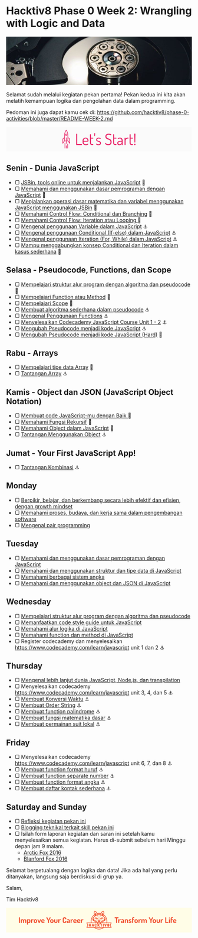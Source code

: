 # Hacktiv8 Phase 0 Week 2: Wrangling with Logic and Data

![Header](assets/header-w2.jpg)

Selamat sudah melalui kegiatan pekan pertama! Pekan kedua ini kita akan melatih kemampuan logika dan pengolahan data dalam programming.

Pedoman ini juga dapat kamu cek di: <https://github.com/hacktiv8/phase-0-activities/blob/master/README-WEEK-2.md>

![Let's start!](assets/start.png)

## Senin - Dunia JavaScript

- ▢ [JSBin, tools online untuk menjalankan JavaScript](http://jsbin.com/?js,console)
:wrench:
- ▢ [Memahami dan menggunakan dasar pemrograman dengan JavaScript](https://github.com/hacktiv8/phase-0-activities/blob/master/modules/js-first-time.md)
:notebook_with_decorative_cover:
- ▢ [Menjalankan operasi dasar matematika dan variabel menggunakan JavaScript menggunakan JSBin](https://github.com/hacktiv8/phase-0-activities/blob/master/modules/js-basics.md)
:notebook_with_decorative_cover:
- ▢ [Memahami Control Flow: Conditional dan Branching](https://github.com/hacktiv8/phase-0-activities/blob/master/modules/js-basics.md)
:notebook_with_decorative_cover:
- ▢ [Memahami Control Flow: Iteration atau Looping ](https://github.com/hacktiv8/phase-0-activities/blob/master/modules/js-basics.md)
:notebook_with_decorative_cover:
- ▢ [Mengenal penggunaan Variable dalam JavaScript](https://github.com/hacktiv8/phase-0-activities/blob/master/modules/js-basics.md)
:anchor:
- ▢ [Mengenal penggunaan Conditional (If-else) dalam JavaScript](https://github.com/hacktiv8/phase-0-activities/blob/master/modules/js-basics.md)
:anchor:
- ▢ [Mengenal penggunaan Iteration (For, While) dalam JavaScript](https://github.com/hacktiv8/phase-0-activities/blob/master/modules/js-basics.md)
:anchor:
- ▢ [Mampu menggabungkan konsep Conditional dan Iteration dalam kasus sederhana](https://github.com/hacktiv8/phase-0-activities/blob/master/modules/js-basics.md)
:rocket:

## Selasa - Pseudocode, Functions, dan Scope

- ▢ [Mempelajari struktur alur program dengan algoritma dan pseudocode](https://github.com/hacktiv8/phase-0-activities/blob/master/modules/algorithm-pseudocode.md)
:notebook_with_decorative_cover:
- ▢ [Mempelajari Function atau Method](https://github.com/hacktiv8/phase-0-activities/blob/master/modules/js-function-method.md)
:notebook_with_decorative_cover:
- ▢ [Mempelajari Scope](https://github.com/hacktiv8/phase-0-activities/blob/master/modules/js-scope.md)
:notebook_with_decorative_cover:
- ▢ [Membuat algoritma sederhana dalam pseudocode](https://github.com/hacktiv8/phase-0-activities/blob/master/modules/algorithm-pseudocode.md)
:anchor:
- ▢ [Mengenal Penggunaan Functions](https://github.com/hacktiv8/phase-0-activities/blob/master/modules/js-basics.md)
:anchor:
- ▢ [Menyelesaikan Codecademy JavaScript Course Unit 1 - 2](https://github.com/hacktiv8/phase-0-activities/blob/master/modules/js-basics.md)
:anchor:
- ▢ [Mengubah Pseudocode menjadi kode JavaScript](https://github.com/hacktiv8/phase-0-activities/blob/master/modules/algorithm-pseudocode.md)
:anchor:
- ▢ [Mengubah Pseudocode menjadi kode JavaScript (Hard)](https://github.com/hacktiv8/phase-0-activities/blob/master/modules/algorithm-pseudocode.md)
:rocket:

## Rabu - Arrays
- ▢ [Mempelajari tipe data Array](https://github.com/hacktiv8/phase-0-activities/blob/master/modules/js-array.md)
:notebook_with_decorative_cover:
- ▢ [Tantangan Array](https://github.com/hacktiv8/phase-0-activities/blob/master/modules/algorithm-pseudocode.md)
:anchor:

## Kamis - Object dan JSON (JavaScript Object Notation)
- ▢ [Membuat code JavaScript-mu dengan Baik ](https://github.com/hacktiv8/phase-0-activities/blob/master/modules/js-code-style.md)
:notebook_with_decorative_cover:
- ▢ [Memahami Fungsi Rekursif](https://github.com/hacktiv8/phase-0-activities/blob/master/modules/js-object-json.md)
:notebook_with_decorative_cover:
- ▢ [Memahami Object dalam JavaScript](https://github.com/hacktiv8/phase-0-activities/blob/master/modules/js-object-json.md)
:notebook_with_decorative_cover:
- ▢ [Tantangan Menggunakan Object](https://github.com/hacktiv8/phase-0-activities/blob/master/modules/algorithm-pseudocode.md)
:anchor:

## Jumat - Your First JavaScript App!

- ▢ [Tantangan Kombinasi](https://github.com/hacktiv8/phase-0-activities/blob/master/modules/algorithm-pseudocode.md)
:anchor:


## Monday

- ▢ [Berpikir, belajar, dan berkembang secara lebih efektif dan efisien, dengan growth mindset](https://github.com/hacktiv8/phase-0-activities/blob/master/modules/thinking.md)
- ▢ [Memahami proses, budaya, dan kerja sama dalam pengembangan software](https://github.com/hacktiv8/phase-0-activities/blob/master/modules/software-culture-teamwork.md)
- ▢ [Mengenal pair programming](https://github.com/hacktiv8/phase-0-activities/blob/master/modules/pair-programming.md)


## Tuesday

- ▢ [Memahami dan menggunakan dasar pemrograman dengan JavaScript](https://github.com/hacktiv8/phase-0-activities/blob/master/modules/js-basics.md)
- ▢ [Memahami dan menggunakan struktur dan tipe data di JavaScript](https://github.com/hacktiv8/phase-0-activities/blob/master/modules/js-data.md)
- ▢ [Memahami berbagai sistem angka](https://github.com/hacktiv8/phase-0-activities/blob/master/modules/number-system.md)
- ▢ [Memahami dan menggunakan object dan JSON di JavaScript](https://github.com/hacktiv8/phase-0-activities/blob/master/modules/js-object-json.md)

## Wednesday

- ▢ [Mempelajari struktur alur program dengan algoritma dan pseudocode](https://github.com/hacktiv8/phase-0-activities/blob/master/modules/algorithm-pseudocode.md)
- ▢ [Memanfaatkan code style guide untuk JavaScript](https://github.com/hacktiv8/phase-0-activities/blob/master/modules/js-code-style.md)
- ▢ [Memahami alur logika di JavaScript](https://github.com/hacktiv8/phase-0-activities/blob/master/modules/js-logic.md)
- ▢ [Memahami function dan method di JavaScript](https://github.com/hacktiv8/phase-0-activities/blob/master/modules/js-function-method.md)
- ▢ Register codecademy dan menyelesaikan https://www.codecademy.com/learn/javascript unit 1 dan 2 :anchor:

## Thursday
- ▢ [Mengenal lebih lanjut dunia JavaScript, Node.js, dan transpilation](https://github.com/hacktiv8/phase-0-activities/blob/master/modules/js-world.md)
- ▢ Menyelesaikan codecademy https://www.codecademy.com/learn/javascript unit 3, 4, dan 5  :anchor:
- ▢ [Membuat Konversi Waktu](https://github.com/hacktiv8/phase-0-activities/blob/master/modules/konversi-waktu.md) :anchor:
- ▢ [Membuat Order String](https://github.com/hacktiv8/phase-0-activities/blob/master/modules/order-string.md) :anchor:
- ▢ [Membuat function palindrome](https://github.com/hacktiv8/phase-0-activities/blob/master/modules/palindrome.md) :anchor:
- ▢ [Membuat fungsi matematika dasar](https://github.com/hacktiv8/phase-0-activities/blob/master/modules/math-basics.md) :anchor:
- ▢ [Membuat permainan suit lokal](https://github.com/hacktiv8/phase-0-activities/blob/master/modules/rock-paper-scissors.md) :anchor:

## Friday

- ▢ Menyelesaikan codecademy https://www.codecademy.com/learn/javascript unit 6, 7, dan 8  :anchor:
- ▢ [Membuat function format huruf](https://github.com/hacktiv8/phase-0-activities/blob/master/modules/format-huruf.md) :anchor:
- ▢ [Membuat function separate number](https://github.com/hacktiv8/phase-0-activities/blob/master/modules/separate-number.md) :anchor:
- ▢ [Membuat function format angka](https://github.com/hacktiv8/phase-0-activities/blob/master/modules/format-angka.md) :anchor:
- ▢ [Membuat daftar kontak sederhana](https://github.com/hacktiv8/phase-0-activities/blob/master/modules/contact-list.md) :anchor:

## Saturday and Sunday

- ▢ [Refleksi kegiatan pekan ini](https://github.com/hacktiv8/phase-0-activities/blob/master/modules/reflection.md)
- ▢ [Blogging teknikal terkait skill pekan ini](https://github.com/hacktiv8/phase-0-activities/blob/master/modules/blog.md)
- ▢ Isilah form laporan kegiatan dan saran ini setelah kamu menyelesaikan semua kegiatan. Harus di-submit sebelum hari Minggu depan jam 9 malam.
  - [Arctic Fox 2016](https://airtable.com/shrGG9YTJkEBL7QaG)
  - [Blanford Fox 2016](https://airtable.com/shrZ2Ufijy6400Yea)

Selamat berpetualang dengan logika dan data! Jika ada hal yang perlu ditanyakan, langsung saja berdiskusi di grup ya.

Salam,

Tim Hacktiv8

![Hacktiv8 Banner](assets/banner.png)
